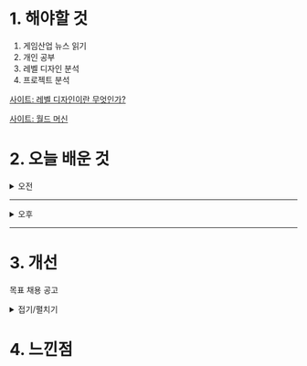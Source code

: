 
# 1. 해야할 것

1. 게임산업 뉴스 읽기 
2. 개인 공부  
3. 레벨 디자인 분석
4. 프로젝트 분석

[사이트: 레벨 디자인이란 무엇인가?](https://yourlifeguard.co.kr/2024/12/09/%EA%B2%8C%EC%9E%84-%EB%A0%88%EB%B2%A8-%EB%94%94%EC%9E%90%EC%9D%B8%EC%9D%98-%EC%9B%90%EC%B9%99%EA%B3%BC-%EB%B2%A0%EC%8A%A4%ED%8A%B8-%ED%94%84%EB%9E%99%ED%8B%B0%EC%8A%A4-%EC%99%84%EB%B2%BD-%EA%B0%80/?utm_source=chatgpt.com)

[사이트: 월드 머신](https://hello-5200.tistory.com/entry/World-Machine-%EA%B8%B0%EC%B4%88-feat-%EC%84%A4%EC%B9%98-%EA%B8%B0%EB%B3%B8-%EC%82%B0%EC%95%85-%EC%A7%80%ED%98%95-%EC%83%9D%EC%84%B1)


# 2. 오늘 배운 것

<details>
<summary>오전</summary>

## 오늘의 뉴스
###
```

```
</details>

****

<details>
<summary>오후</summary>

## 프로젝트 분석 
### 프로젝트 특징
- 오픈월드 스타일 허브 월드
- 하이 스피드 액션 장르
- 차세대 콘솔/PC 목표로 제작
- SF 세계관, 패키지 게임

### 담당업무
- 차세대 액션 어드벤처 게임 기획
- 게임 내에 필요한 레벨과 이벤트 설계
- 허브 월드 구조의 레벨 디자인 설계
- 시나리오와 연계된 이벤트의 설계 및 적용

### 지원자격
- 콘솔 게임에 대한 이해와 제작에 열정이 있으신 분
- 팀원간 원활한 커뮤니케이션이 가능하신 분
- 기획 문서 작성 및 인덱싱에 능숙하신 분
- 자신이 구상한 것을 3D 공간에서 표현 가능하신 분

### 우대사항
- 콘솔 플랫폼의 액션 게임의 레벨 디자인 관련 역기획서
- 언리얼 엔진 내 블루프린트, 레벨 시퀀스를 다뤄보신 분
- 툴을 사용하여 퀘스트, 이벤트 작업 경험

****


## 레벨 디자인 분석
### [허브 레벨 디자인](https://namu.wiki/w/%ED%97%88%EB%B8%8C(%EB%A0%88%EB%B2%A8%20%EB%94%94%EC%9E%90%EC%9D%B8))
- 허브 월드의 특징
- 중앙 연결 지점

### 허브 월드는 여러 지역(레벨)로 이동할 수 있는 거점이야.
- 다크 소울 시리즈의 파이어링크 성역처럼, 주요 레벨로 연결되는 포탈 같은 느낌.

### 안전 공간
대부분의 허브 월드는 적이 없고 안전한 공간으로 설정돼.\
플레이어가 장비를 강화하거나 퀘스트를 받고, 필요한 자원을 정비할 수 있어.\
선형 또는 비선형 구조\
허브 월드에서 선택한 레벨 순서에 따라 스토리가 선형으로 진행될 수도, 비선형으로 여러 루트를 탐험할 수도 있어.\
예: 원신처럼 자유롭게 탐험하거나, 갓 오브 워: 라그나로크처럼 스토리 진행에 따라 잠긴 지역이 열리는 구조.

### 스토리의 중심
허브 월드는 스토리의 흐름을 플레이어에게 전달하거나 게임의 분위기를 보여주는 중요한 장소야.\
예: 허브 안에서 NPC들이 이야기를 하거나, 플레이어가 월드의 과거와 미래를 배우는 장소.\

### 허브 월드 레벨 디자인의 예시
원신
```
몬드성과 같은 도시들이 허브 역할을 해.
여기서 플레이어는 NPC와 교류하거나, 퀘스트를 받고 주변 지역으로 떠날 수 있어.
```
다크 소울 시리즈 - 파이어링크 성역
```
플레이어가 장비를 강화하거나 스토리 NPC를 만나고, 여러 던전으로 이동할 수 있는 중심지.
```
젤다의 전설: 브레스 오브 더 와일드 - 시작의 대지
```
게임 초반의 제한된 허브 공간에서 기본 메커니즘을 배우고, 이후 거대한 오픈월드로 나아가는 구조.
```
갓 오브 워: 라그나로크 - 신들의 호수
```
호수를 중심으로 다양한 지역으로 이동하며, 진행도에 따라 접근 가능한 영역이 확장돼.
```
### 허브 월드 레벨 디자인의 핵심 설계 요소
**플레이어 동선**
- 허브에서 어디로 갈지 명확하게 보여주는 시각적 또는 내비게이션 요소.
- 예: 문, 다리, 포탈, 주요 랜드마크.

**NPC와의 상호작용**
- 스토리를 전달하거나 아이템을 제공하는 NPC 배치.
- 중요한 캐릭터는 쉽게 눈에 띄는 위치에 배치해.

**스토리 및 시각적 매력**
- 허브의 분위기는 게임의 테마와 톤을 설정하는 데 중요한 역할을 해.
- 예: 황량한 포스트아포칼립스라면 허브도 폐허 분위기를 낼 수 있어야 해.

**탐험과 보상**
- 허브 월드 내부에도 소소한 탐험 요소와 숨겨진 보상이 있어야 플레이어가 흥미를 느껴.





</details>

****


# 3. 개선
목표 채용 공고

<details>
<summary>접기/펼치기</summary>

![image](https://github.com/user-attachments/assets/8ebd103b-2caf-4e9f-91ed-3d5cbf73937c)

[채용공고: 레벨디자이너](https://career.nexon.com/user/recruit/member/postDetail?joinCorp=NO&reNo=20250008&currentPage=0)
</details>



# 4. 느낀점
